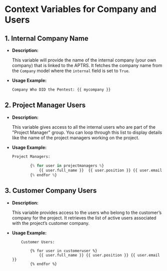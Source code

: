 # Context Variables for Company and Users

## 1. Internal Company Name
- **Description:**  

    This variable will provide the name of the internal company (your own company) that is linked to the APTRS. It fetches the company name from the `Company` model where the `internal` field is set to `True`.
  
- **Usage Example:**
  
    ```python
    Company Who DID the Pentest: {{ mycompany }}

    ```


## 2. Project Manager Users
- **Description:**

    This variable gives access to all the internal users who are part of the "Project Manager" group. You can loop through this list to display details like the name of the project managers working on the project.

- **Usage Example:**
  
    ```python
    Project Managers:
       
            {% for user in projectmanagers %}
                {{ user.full_name }}  {{ user.position }} {{ user.email }}
            {% endfor %}

    ```

## 3. Customer Company Users
- **Description:**

    This variable provides access to the users who belong to the customer’s company for the project. It retrieves the list of active users associated with the project’s customer company.

- **Usage Example:**
  
    ```pthon
        Customer Users:
       
            {% for user in customeruser %}
                {{ user.full_name }} {{ user.position }} {{ user.email }}
            {% endfor %}
        

    ```